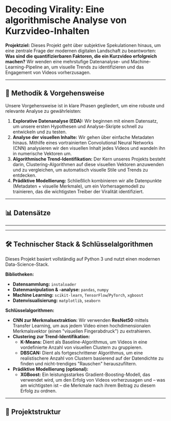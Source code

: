 #  Decoding Virality: Eine algorithmische Analyse von Kurzvideo-Inhalten

**Projektziel:** Dieses Projekt geht über subjektive Spekulationen hinaus, um eine zentrale Frage der modernen digitalen Landschaft zu beantworten: **Was sind die quantifizierbaren Faktoren, die ein Kurzvideo erfolgreich machen?** Wir wenden eine mehrstufige Datenanalyse- und Machine-Learning-Pipeline an, um visuelle Trends zu identifizieren und das Engagement von Videos vorherzusagen.

---

## 🚀 Methodik & Vorgehensweise

Unsere Vorgehensweise ist in klare Phasen gegliedert, um eine robuste und relevante Analyse zu gewährleisten:

1.  **Explorative Datenanalyse (EDA):** Wir beginnen mit einem Datensatz, um unsere ersten Hypothesen und Analyse-Skripte schnell zu entwickeln und zu testen.
2.  **Analyse der visuellen Inhalte:** Wir gehen über einfache Metadaten hinaus. Mithilfe eines vortrainierten Convolutional Neural Networks (CNN) analysieren wir den visuellen Inhalt jedes Videos und wandeln ihn in numerische Vektoren um.
3.  **Algorithmische Trend-Identifikation:** Der Kern unseres Projekts besteht darin, Clustering-Algorithmen auf diese visuellen Vektoren anzuwenden und zu vergleichen, um automatisch visuelle Stile und Trends zu entdecken.
4.  **Prädiktive Modellierung:** Schließlich kombinieren wir alle Datenpunkte (Metadaten + visuelle Merkmale), um ein Vorhersagemodell zu trainieren, das die wichtigsten Treiber der Viralität identifiziert.

---

## 📊 Datensätze

---

---

## 🛠️ Technischer Stack & Schlüsselalgorithmen

Dieses Projekt basiert vollständig auf Python 3 und nutzt einen modernen Data-Science-Stack.

**Bibliotheken:**
* **Datensammlung:** `instaloader`
* **Datenmanipulation & -analyse:** `pandas`, `numpy`
* **Machine Learning:** `scikit-learn`, `TensorFlow`/`PyTorch`, `xgboost`
* **Datenvisualisierung:** `matplotlib`, `seaborn`

**Schlüsselalgorithmen:**
* **CNN zur Merkmalsextraktion:** Wir verwenden **ResNet50** mittels Transfer Learning, um aus jedem Video einen hochdimensionalen Merkmalsvektor (einen "visuellen Fingerabdruck") zu extrahieren.
* **Clustering zur Trend-Identifikation:**
    * **K-Means:** Dient als Baseline-Algorithmus, um Videos in eine vordefinierte Anzahl von visuellen Clustern zu gruppieren.
    * **DBSCAN:** Dient als fortgeschrittener Algorithmus, um eine realistischere Anzahl von Clustern basierend auf der Datendichte zu finden und nicht-trendiges "Rauschen" herauszufiltern.
* **Prädiktive Modellierung (optional):**
    * **XGBoost:** Ein leistungsstarkes Gradient-Boosting-Modell, das verwendet wird, um den Erfolg von Videos vorherzusagen und – was am wichtigsten ist – die Merkmale nach ihrem Beitrag zu diesem Erfolg zu ordnen.

---

## 📂 Projektstruktur
